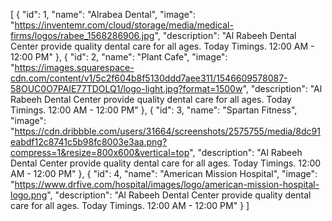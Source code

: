 [
  { 
"id": 1,
"name": "Alrabea Dental",
"image": "https://inventemr.com/cloud/storage/media/medical-firms/logos/rabee_1568286906.jpg",
"description": "Al Rabeeh Dental Center provide quality dental care for all ages. Today Timings. 12:00 AM - 12:00 PM"
},
{
"id": 2,
"name": "Plant Cafe",
"image": "https://images.squarespace-cdn.com/content/v1/5c2f604b8f5130ddd7aee311/1546609578087-58OUC0O7PAIE77TDOLQ1/logo-light.jpg?format=1500w",
"description": "Al Rabeeh Dental Center provide quality dental care for all ages. Today Timings. 12:00 AM - 12:00 PM"
},
{
"id": 3,
"name": "Spartan Fitness",
"image": "https://cdn.dribbble.com/users/31664/screenshots/2575755/media/8dc91eabdf12c8741c5b98fc8003e3aa.png?compress=1&resize=800x600&vertical=top",
"description": "Al Rabeeh Dental Center provide quality dental care for all ages. Today Timings. 12:00 AM - 12:00 PM"
},
{
"id": 4,
"name": "American Mission Hospital",
"image": "https://www.drfive.com/hospital/images/logo/american-mission-hospital-logo.png",
"description": "Al Rabeeh Dental Center provide quality dental care for all ages. Today Timings. 12:00 AM - 12:00 PM"
}
]
